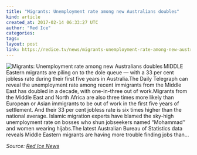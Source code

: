```yaml
---
title: "Migrants: Unemployment rate among new Australians doubles"
kind: article
created_at: 2017-02-14 06:33:27 UTC
author: "Red Ice"
categories: 
tags: 
layout: post
link: https://redice.tv/news/migrants-unemployment-rate-among-new-australians-doubles
---
```



<!--
   Migrants: Unemployment rate among new Australians doubles             # => "I Made a Pretty Gem - Planet.rb"
   https://redice.tv/news/migrants-unemployment-rate-among-new-australians-doubles               # => "http://poteland.com/blog/i-made-a-pretty-gem-planet-dot-rb/"
   2017-02-14 06:33:27 UTC              # => "2012-04-14 05:17:00 UTC"
   &lt;img align=&quot;left&quot; alt=&quot;Migrants: Unemployment rate among new Australians doubles&quot; src=&quot;https://rdice.net/a/c/n/17/02140732-Untitled-2-Recovered.9cd7b47f.jpg&quot;&gt; MIDDLE Eastern migrants are piling on to the dole queue — with a 33 per cent jobless rate during their first five years in Australia.The Daily Telegraph can reveal the unemployment rate among recent immigrants from the Middle East has doubled in a decade, with one-in-three out of work.Migrants from the Middle East and North Africa are also three times more likely than European or Asian immigrants to be out of work in the first five years of settlement. And their 33 per cent jobless rate is six times higher than the national average. Islamic migration experts have blamed the sky-high unemployment rate on bosses who shun jobseekers named “Mohammad’’ and women wearing hijabs.The latest Australian Bureau of Statistics data reveals Middle Eastern migrants are having more trouble finding jobs than…           # => "I’ve been hurting to write this ever since we had the idea of creating a Planet for Cubox..." (Continued)
   Red Ice News              # => "This is where I tell you stuff"
   red-ice-news              # => "this-is-where-i-tell-you-stuff"
   https://redice.tv/news               # => "http://poteland.com/articles"
           # => "programming planet"
                 # => "go ruby jekyll"
                 # => "http://poteland.com/images/site-logo.png"
   Red Ice                 # => "Pablo Astigarraga"
                   # => "poteland"
   http://twitter.com/            # => "http://twitter.com/poteland" -->
<img align="left" alt="Migrants: Unemployment rate among new Australians doubles" src="https://rdice.net/a/c/n/17/02140732-Untitled-2-Recovered.9cd7b47f.jpg"> MIDDLE Eastern migrants are piling on to the dole queue — with a 33 per cent jobless rate during their first five years in Australia.The Daily Telegraph can reveal the unemployment rate among recent immigrants from the Middle East has doubled in a decade, with one-in-three out of work.Migrants from the Middle East and North Africa are also three times more likely than European or Asian immigrants to be out of work in the first five years of settlement. And their 33 per cent jobless rate is six times higher than the national average. Islamic migration experts have blamed the sky-high unemployment rate on bosses who shun jobseekers named “Mohammad’’ and women wearing hijabs.The latest Australian Bureau of Statistics data reveals Middle Eastern migrants are having more trouble finding jobs than…<div class="">
    <i>Source: <a href="https://redice.tv/news">Red Ice News</a></i>
</div>

